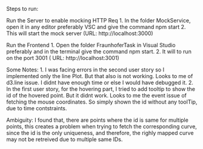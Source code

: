 Steps to run:

Run the Server to enable mocking HTTP Req
	1. In the folder MockService, open it in any editor preferably VSC and give the command npm start
	2. This will start the mock server  (URL: http://localhost:3000)

Run the Frontend
	1. Open the folder FraunhoferTask in Visual Studio preferably and in the terminal give the command 
		npm start.
	2. It will to run on the port 3001 ( URL: http://localhost:3001)
	

Some Notes:
		1. I was facing errors in the second user story so I implemented only the line Plot. But that also 
		is not working. Looks to me of d3.line issue. I didnt have enough time or else I would have 
		debugged it.
		2. In the first user story, for the hovering part, I tried to add tooltip to show the id of 
			the hovered point. But it didnt work. Looks to me the event issue of fetching the
			mouse coordinates. So simply shown the id without any toolTip, due to time contstraints.

Ambiguity: I found that, there are points where the id is same for multiple points, this creates 
			a problem when trying to fetch the corresponding curve, since the id is the only uniqueness,
			and therefore, the righly mapped curve may not be retreived due to multiple same IDs.
		
		 
